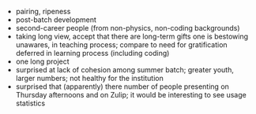  * pairing, ripeness
 * post-batch development
 * second-career people (from non-physics, non-coding backgrounds)
 * taking long view, accept that there are long-term gifts one is bestowing unawares, in teaching process; compare to need for gratification deferred in learning process (including coding)
 * one long project
 * surprised at lack of cohesion among summer batch; greater youth, larger numbers; not healthy for the institution
 * surprised that (apparently) there number of people presenting on Thursday afternoons and on Zulip; it would be interesting to see usage statistics
 
